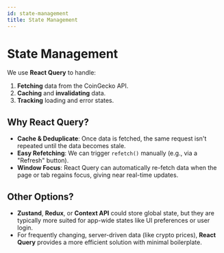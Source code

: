 ```yaml
---
id: state-management
title: State Management
---
```


# State Management

We use **React Query** to handle:

1. **Fetching** data from the CoinGecko API.
2. **Caching** and **invalidating** data.
3. **Tracking** loading and error states.

## Why React Query?

- **Cache & Deduplicate**: Once data is fetched, the same request isn't repeated until the data becomes stale.
- **Easy Refetching**: We can trigger `refetch()` manually (e.g., via a "Refresh" button).
- **Window Focus**: React Query can automatically re-fetch data when the page or tab regains focus, giving near real-time updates.

## Other Options?

- **Zustand**, **Redux**, or **Context API** could store global state, but they are typically more suited for app-wide states like UI preferences or user login.  
- For frequently changing, server-driven data (like crypto prices), **React Query** provides a more efficient solution with minimal boilerplate.
